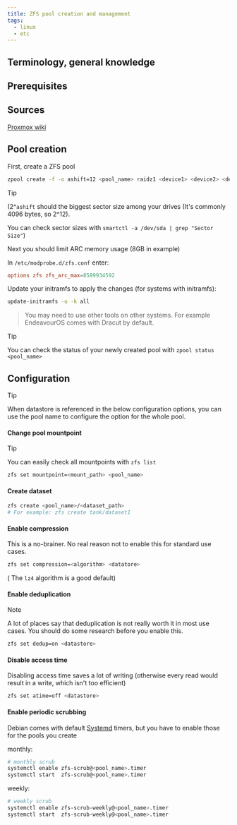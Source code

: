 ```yaml
---
title: ZFS pool creation and management
tags:
  - linux
  - etc
---
```

Terminology, general knowledge
---


Prerequisites
---


Sources
---
[Proxmox wiki](https://pve.proxmox.com/wiki/ZFS_on_Linux)

Pool creation
---

First, create a ZFS pool

```bash
zpool create -f -o ashift=12 <pool_name> raidz1 <device1> <device2> <device3>
```

> [!TIP] 
> (2^`ashift` should the biggest sector size among your drives (It's commonly 4096 bytes, so 2^12). 
> 
> You can check sector sizes with `smartctl -a /dev/sda | grep "Sector Size"`)

Next you should limit ARC memory usage (8GB in example) 

In `/etc/modprobe.d/zfs.conf` enter:

```conf
options zfs zfs_arc_max=8589934592
```

Update your initramfs to apply the changes (for systems with initramfs): 

```bash
update-initramfs -u -k all
```

> You may need to use other tools on other systems. For example EndeavourOS comes with Dracut by default.

> [!TIP]
> You can check the status of your newly created pool with `zpool status <pool_name>`

Configuration
---

> [!TIP]
> When datastore is referenced in the below configuration options, you can use the pool name to configure the option for the whole pool.
#### Change pool mountpoint

> [!TIP]
> You can easily check all mountpoints with `zfs list`

```bash
zfs set mountpoint=<mount_path> <pool_name>
```

#### Create dataset

```bash
zfs create <pool_name>/<dataset_path>
# For example: zfs create tank/dataset1
```

#### Enable compression

This is a no-brainer. No real reason not to enable this for standard use cases.

```bash
zfs set compression=<algorithm> <datatore>
```

( The `lz4` algorithm is a good default)
#### Enable deduplication

> [!NOTE]  
> A lot of places say that deduplication is not really worth it in most use cases. You should do some research before you enable this.

```bash
zfs set dedup=on <datastore>
```

#### Disable access time

Disabling access time saves a lot of writing (otherwise every read would result in a write, which isn't too efficient)

```bash
zfs set atime=off <datastore>
```

#### Enable periodic scrubbing

Debian comes with default [Systemd](../Services/systemd/Systemd.md) timers, but you have to enable those for the pools you create

monthly:

```bash
# monthly scrub
systemctl enable zfs-scrub@<pool_name>.timer
systemctl start  zfs-scrub@<pool_name>.timer
```

weekly:

```bash
# weekly scrub
systemctl enable zfs-scrub-weekly@<pool_name>.timer
systemctl start  zfs-scrub-weekly@<pool_name>.timer
```
